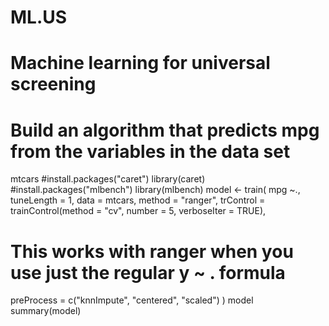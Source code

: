 # ML.US
# Machine learning for universal screening
# Build an algorithm that predicts mpg from the variables in the data set
mtcars
#install.packages("caret")
library(caret)
#install.packages("mlbench")
library(mlbench)
model <- train(
  mpg ~.,
  tuneLength = 1,
  data = mtcars, method = "ranger",
  trControl = trainControl(method = "cv", number = 5, verboseIter = TRUE),
  # This works with ranger when you use just the regular y ~ . formula
  preProcess = c("knnImpute", "centered", "scaled")
)
model
summary(model)
